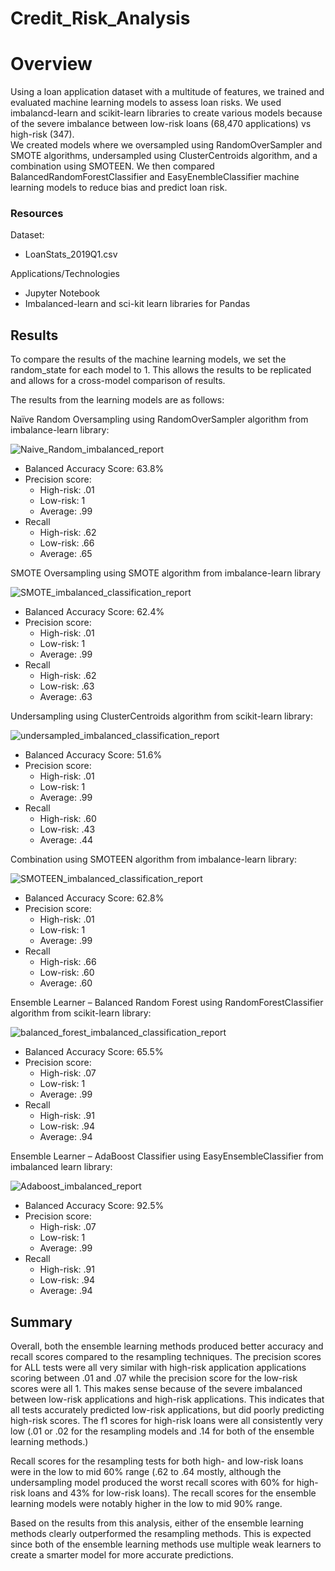 # Credit_Risk_Analysis
# Overview
Using a loan application dataset with a multitude of features, we trained and evaluated machine learning models to assess loan risks. We used imbalancd-learn and scikit-learn libraries to create various models because of the severe imbalance between low-risk loans (68,470 applications) vs high-risk (347).  
We created models where we oversampled using RandomOverSampler and SMOTE algorithms, undersampled using ClusterCentroids algorithm, and a combination using SMOTEEN. We then compared BalancedRandomForestClassifier and EasyEnembleClassifier machine learning models to reduce bias and predict loan risk. 
### Resources
Dataset:
-	LoanStats_2019Q1.csv

Applications/Technologies
-	Jupyter Notebook
-	Imbalanced-learn and sci-kit learn libraries for Pandas

## Results
To compare the results of the machine learning models, we set the random_state for each model to 1. This allows the results to be replicated and allows for a cross-model comparison of results.

The results from the learning models are as follows:

Naïve Random Oversampling using RandomOverSampler algorithm from imbalance-learn library:

![Naive_Random_imbalanced_report](https://user-images.githubusercontent.com/101822948/183743334-e26fa134-1b81-4ca8-9d84-1df8b8d62852.png)

-	Balanced Accuracy Score: 63.8%
-	Precision score:
    - High-risk: .01
    - Low-risk: 1
    -	Average: .99
-	Recall
    -	High-risk: .62
    -	Low-risk: .66
    -	Average: .65

SMOTE Oversampling using SMOTE algorithm from imbalance-learn library

![SMOTE_imbalanced_classification_report](https://user-images.githubusercontent.com/101822948/183743646-de80e448-405d-482d-b7db-e00e4fca4ead.png)

-	Balanced Accuracy Score: 62.4%
-	Precision score:
    -	High-risk: .01
    -	Low-risk: 1
    -	Average: .99
-	Recall
    -	High-risk: .62
    -	Low-risk: .63
    -	Average: .63

Undersampling using ClusterCentroids algorithm from scikit-learn library:

![undersampled_imbalanced_classification_report](https://user-images.githubusercontent.com/101822948/183743751-c3ace211-30c4-4b8f-8f94-ba7ba4f1998a.png)

-	Balanced Accuracy Score: 51.6%
-	Precision score:
    -	High-risk: .01
    -	Low-risk: 1
    -	Average: .99
-	Recall
    -	High-risk: .60
    -	Low-risk: .43
    -	Average: .44

Combination using SMOTEEN algorithm from imbalance-learn library:

![SMOTEEN_imbalanced_classification_report](https://user-images.githubusercontent.com/101822948/183744747-f38adb97-06ac-4a34-8ec4-0e67994c8bef.png)

 -	Balanced Accuracy Score: 62.8%
 -	Precision score:
    -	High-risk: .01
    -	Low-risk: 1
    -	Average: .99
-	Recall
    -	High-risk: .66
    -	Low-risk: .60
    -	Average: .60

Ensemble Learner – Balanced Random Forest using RandomForestClassifier algorithm from scikit-learn library:

![balanced_forest_imbalanced_classification_report](https://user-images.githubusercontent.com/101822948/183744801-e0cef3dd-9bbd-4aa3-b271-030f6c35b4bf.png)

-	Balanced Accuracy Score: 65.5%
-	Precision score:
    -	High-risk: .07
    -	Low-risk: 1
    -	Average: .99
-	Recall
    -	High-risk: .91
    -	Low-risk: .94
    -	Average: .94

Ensemble Learner – AdaBoost Classifier using EasyEnsembleClassifier from imbalanced learn library:

![Adaboost_imbalanced_report](https://user-images.githubusercontent.com/101822948/183744835-92c285e9-eefa-477f-a173-19dedec182a1.png)

-	Balanced Accuracy Score: 92.5%
-	Precision score:
    -	High-risk: .07
    -	Low-risk: 1
    -	Average: .99
-	Recall
    -	High-risk: .91
    -	Low-risk: .94
    -	Average: .94

## Summary
Overall, both the ensemble learning methods produced better accuracy and recall scores compared to the resampling techniques. The precision scores for ALL tests were all very similar with high-risk application applications scoring between .01 and .07 while the precision score for the low-risk scores were all 1. This makes sense because of the severe imbalanced between low-risk applications and high-risk applications. This indicates that all tests accurately predicted low-risk applications, but did poorly predicting high-risk scores. The f1 scores for high-risk loans were all consistently very low (.01 or .02 for the resampling models and .14 for both of the ensemble learning methods.) 

Recall scores for the resampling tests for both high- and low-risk loans were in the low to mid 60% range (.62 to .64 mostly, although the undersampling model produced the worst recall scores with 60% for high-risk loans and 43% for low-risk loans). The recall scores for the ensemble learning models were notably higher in the low to mid 90% range. 

Based on the results from this analysis, either of the ensemble learning methods clearly outperformed the resampling methods. This is expected since both of the ensemble learning methods use multiple weak learners to create a smarter model for more accurate predictions.  
